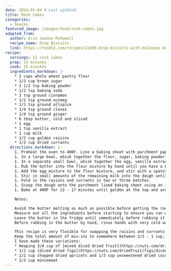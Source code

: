 ```yaml
---
date: 2024-01-04 # Last updated
title: Rock Cakes
categories:
  - Snacks
featured_image: /images/food/rock-cakes.jpg
adapted_from:
  author: Erin Jeanne McDowell
  recipe_name: Drop Biscuits
  link: https://food52.com/recipes/22436-drop-biscuits-with-molasses-butter
recipe:
  servings: 12 rock cakes
  prep: 15 minutes
  cook: 15 minutes
  ingredients_markdown: |-
    * 2 cups whole wheat pastry flour
    * 1/3 cup brown sugar
    * 1 1/2 tsp baking powder
    * 1/2 tsp baking soda
    * 3 tsp ground cinnamon
    * 1/2 tsp ground nutmeg
    * 1/2 tsp ground allspice
    * 1/4 tsp ground cloves
    * 1/4 tsp ground ginger
    * 6 tbsp butter, cold and sliced
    * 1 egg
    * 1 tsp vanilla extract
    * 1 cup milk
    * 1/2 cup golden raisins
    * 1/3 cup dried currants
  directions_markdown: |-
    1. Preheat the oven to 400F. Line a baking sheet with parchment paper.
    1. In a large bowl, whisk together the flour, sugar, baking powder, and baking soda to combine.
    1. In a separate small bowl, whisk together the egg, vanilla extract, and 1/4 cup of the milk.
    1. Rub the butter into the flour mixture by hand until you have a breadcrumb consistency.
    1. Add the egg mixture to the flour mixture, and stir with a spatula to combine.
    1. Stir in small amounts of the remaining milk into the dough until you achieve a soft dropping consistency (drops off the spoon in 5 seconds), up to 1/4 cup of milk at a time.
    1. Fold in the raisins and currants in two or three batches.
    1. Scoop the dough onto the parchment lined baking sheet using an ice cream scoop, forming 12 rough dough balls. The goal is not a perfect ball, because we want the craggy texture of a rock cake.
    1. Bake at 400F for 13 - 17 minutes until golden at the top and around the edges. If you tap the bottom of a rock cake, it should sound hollow. Cool on a wire rack.

    Notes:

    Avoid the butter melting as much as possible before getting the rock cakes into the oven.
    Measure out all the ingredients before starting to ensure you can work quickly once the butter is rubbed in.
    Leave the butter in the fridge until immediately before rubbing it into flour.
    Before rubbing in the butter by hand, rinse hands with very cold water to make your hands as cold as possible.

    This recipe is very flexible for swapping the raisins and currants for other mix-ins like nuts, coconut, chocolate, and other dried fruits.
    Keep the total amount of mix-ins to somewhere between 2/3 - 1 cup, and nothing too wet like fresh fruit.
    I have made these variations:
    * Heaping 3/4 cup of [mixed diced dried fruit](https://nuts.com/driedfruit/mixed-fruit/diced.html)
    * 1/2 cup [diced dried figs](https://nuts.com/driedfruit/figs/diced.html) and 2 oz bar of semi-sweet chocolate, chopped
    * 1/2 cup chopped dried apricots and 1/3 cup unsweetened dried coconut
    * 2/3 cup mincemeat
---
```

